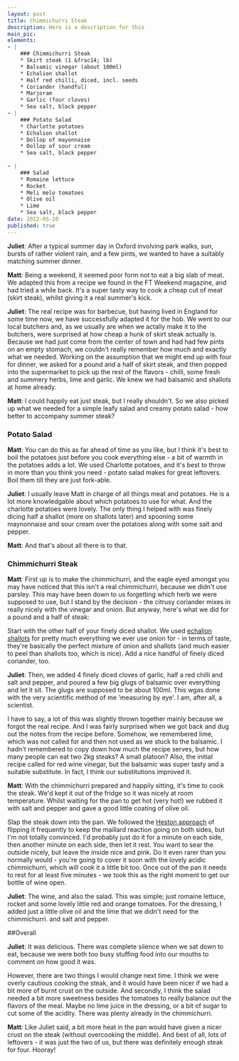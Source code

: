 ```yaml
---
layout: post
title: Chimmichurri Steak
description: Here is a description for this
main_pic:
elements:
- |
    ### Chimmichurri Steak
    * Skirt steak (1 &frac14; lb)
    * Balsamic vinegar (about 100ml)
    * Echalion shallot
    * Half red chilli, diced, incl. seeds
    * Coriander (handful)
    * Marjoram
    * Garlic (four cloves)
    * Sea salt, black pepper
- |
    ### Potato Salad
    * Charlotte potatoes
    * Echalion shallot
    * Dollop of mayonnaise
    * Dollop of sour cream
    * Sea salt, black pepper
    
- |
    ### Salad
    * Romaine lettuce
    * Rocket
    * Meli melo tomatoes
    * Olive oil
    * Lime
    * Sea salt, black pepper
date: 2012-05-20
published: true
---
```

**Juliet**: After a typical summer day in Oxford involving park walks, sun, bursts of rather violent rain, and a few pints, we wanted to have a suitably matching summer dinner.

**Matt**: Being a weekend, it seemed poor form not to eat a big slab of meat. We adapted this from a recipe we found in the FT Weekend magazine, and had tried a while back. It's a super tasty way to cook a cheap cut of meat (skirt steak), whilst giving it a real summer's kick.

**Juliet**: The real recipe was for barbecue, but having lived in England for some time now, we have successfully adapted it for the hob. We went to our local butchers and, as we usually are when we actally make it to the butchers, were surprised at how cheap a hunk of skirt steak actually is. Because we had just come from the center of town and had had few pints on an empty stomach, we couldn't really remember how much and exactly what we needed. Working on the assumption that we might end up with four for dinner, we asked for a pound and a half of skirt steak, and then popped into the supermarket to pick up the rest of the flavors - chilli, some fresh and summery herbs, lime and garlic. We knew we had balsamic and shallots at home already.

**Matt**: I could happily eat just steak, but I really shouldn't. So we also picked up what we needed for a simple leafy salad and creamy potato salad - how better to accompany summer steak?

### Potato Salad

**Matt**: You can do this as far ahead of time as you like, but I think it's best to boil the potatoes just before you cook everything else - a bit of warmth in the potatoes adds a lot. We used Charlotte potatoes, and it's best to throw in more than you think you need - potato salad makes for great leftovers. Boil them till they are just fork-able.

**Juliet**: I usually leave Matt in charge of all things meat and potatoes. He is a lot more knowledgable about which potatoes to use for what. And the charlotte potatoes were lovely. The only thing I helped with was finely dicing half a shallot (more on shallots later) and spooning some maynonnaise and sour cream over the potatoes along with some salt and pepper.

**Matt**: And that's about all there is to that.

### Chimmichurri Steak

**Matt**: First up is to make the chimmichurri, and the eagle eyed amongst you may have noticed that this isn't a real chimmichurri, because we didn't use parsley. This may have been down to us forgetting which herb we were supposed to use, but I stand by the decision - the citrusy coriander mixes in really nicely with the vinegar and onion. But anyway, here's what we did for a pound and a half of steak:

Start with the other half of your finely diced shallot. We used [echalion shallots](http://www.ukshallot.com/echalion.html) for pretty much everything we ever use onion for - in terms of taste, they're basically the perfect mixture of onion and shallots (and much easier to peel than shallots too, which is nice). Add a nice handful of finely diced coriander, too.

**Juliet**: Then, we added 4 finely diced cloves of garlic, half a red chilli and salt and pepper, and poured a few big glugs of balsamic over everything and let it sit. The glugs are supposed to be about 100ml. This wgas done with the very scientific method of me 'measuring by eye'. I am, after all, a scientist. 

I have to say, a lot of this was slightly thrown together mainly because we forgot the real recipe. And I was fairly surprised when we got back and dug out the notes from the recipe before. Somehow, we remembered lime, which was not called for and then not used as we stuck to the balsamic. I hadn't remembered to copy down how much the recipe serves, but how many people can eat two 2kg steaks? A small platoon? Also, the initial recipe called for red wine vinegar, but the balsamic was super tasty and a suitable substitute.  In fact, I think our substitutions improved it. 

**Matt**: With the chimmichurri prepared and happily sitting, it's time to cook the steak. We'd kept it out of the fridge so it was nicely at room temperature. Whilst waiting for the pan to get hot (very hot!) we rubbed it with salt and pepper and gave a good little coating of olive oil.

Slap the steak down into the pan. We followed the [Heston approach](http://www.channel4.com/programmes/how-to-cook-like-heston/articles/hestons-top-10-tips-for-beef) of flipping it frequently to keep the maillard reaction going on both sides, but I'm not totally convinced. I'd probably just do it for a minute on each side, then another minute on each side, then let it rest. You want to sear the outside nicely, but leave the inside nice and pink. Do it even rarer than you normally would - you're going to cover it soon with the lovely acidic chimmichurri, which will cook it a little bit too. Once out of the pan it needs to rest for at least five minutes - we took this as the right moment to get our bottle of wine open.

**Juliet**: The wine, and also the salad. This was simple; just romaine lettuce, rocket and some lovely little red and orange tomatoes. For the dressing, I added just a little olive oil and the lime that we didn't need for the chimmichurri. and salt and pepper. 

##Overall

**Juliet**: It was delicious. There was complete silence when we sat down to eat, because we were both too busy stuffing food into our mouths to comment on how good it was. 

However, there are two things I would change next time. I think we were overly cautious cooking the steak, and it would have been nicer if we had a bit more of burnt crust on the outside. And secondly, I think the salad needed a bit more sweetness besides the tomatoes to really balance out the flavors of the meal. Maybe no lime juice in the dressing, or a bit of sugar to cut some of the acidity. There was plenty already in the chimmichurri. 

**Matt**: Like Juliet said, a bit more heat in the pan would have given a nicer crust on the steak (without overcooking the middle). And best of all, lots of leftovers - it was just the two of us, but there was definitely enough steak for four. Hooray!